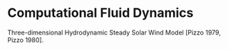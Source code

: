 # Computational Fluid Dynamics
Three-dimensional Hydrodynamic Steady Solar Wind Model [Pizzo 1979, Pizzo 1980].
